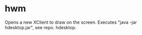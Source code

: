 # hwm

Opens a new XClient to draw on the screen. Executes "java -jar hdesktop.jar", see repo. hdesktop.
